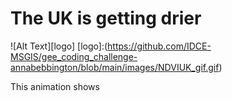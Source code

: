 # The UK is getting drier
![Alt Text][logo]
[logo]:(https://github.com/IDCE-MSGIS/gee_coding_challenge-annabebbington/blob/main/images/NDVIUK_gif.gif)

This animation shows 
